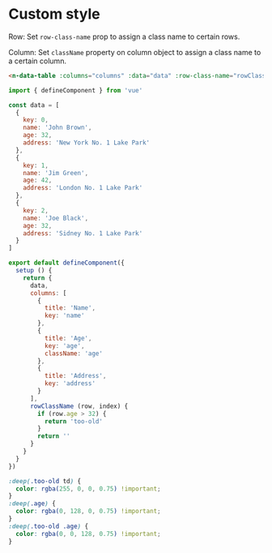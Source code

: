 # Custom style

Row: Set `row-class-name` prop to assign a class name to certain rows.

Column: Set `className` property on column object to assign a class name to a certain column.

```html
<n-data-table :columns="columns" :data="data" :row-class-name="rowClassName" />
```

```js
import { defineComponent } from 'vue'

const data = [
  {
    key: 0,
    name: 'John Brown',
    age: 32,
    address: 'New York No. 1 Lake Park'
  },
  {
    key: 1,
    name: 'Jim Green',
    age: 42,
    address: 'London No. 1 Lake Park'
  },
  {
    key: 2,
    name: 'Joe Black',
    age: 32,
    address: 'Sidney No. 1 Lake Park'
  }
]

export default defineComponent({
  setup () {
    return {
      data,
      columns: [
        {
          title: 'Name',
          key: 'name'
        },
        {
          title: 'Age',
          key: 'age',
          className: 'age'
        },
        {
          title: 'Address',
          key: 'address'
        }
      ],
      rowClassName (row, index) {
        if (row.age > 32) {
          return 'too-old'
        }
        return ''
      }
    }
  }
})
```

```css
:deep(.too-old td) {
  color: rgba(255, 0, 0, 0.75) !important;
}
:deep(.age) {
  color: rgba(0, 128, 0, 0.75) !important;
}
:deep(.too-old .age) {
  color: rgba(0, 0, 128, 0.75) !important;
}
```
